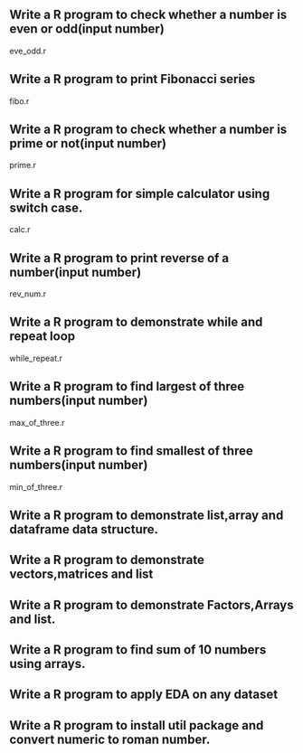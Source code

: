 ## Write a R program to check whether a number is even or odd(input number)
eve_odd.r

## Write a R program to print Fibonacci series
fibo.r

## Write a R program to check whether a number is prime or not(input number)
prime.r

## Write a R program for simple calculator using switch case.
calc.r

## Write a R program to print reverse of a number(input number)
rev_num.r

## Write a R program to demonstrate while and repeat loop
while_repeat.r

## Write a R program to find largest of three numbers(input number)
max_of_three.r

## Write a R program to find smallest of three numbers(input number)
min_of_three.r

## Write a R program to demonstrate list,array and dataframe data structure.


## Write a R program to demonstrate vectors,matrices and list


## Write a R program to demonstrate Factors,Arrays and list.


## Write a R program to find sum of 10 numbers using arrays.


##  Write a R program to apply EDA on any dataset


## Write a R program to install util package and convert numeric to roman number.


## 

